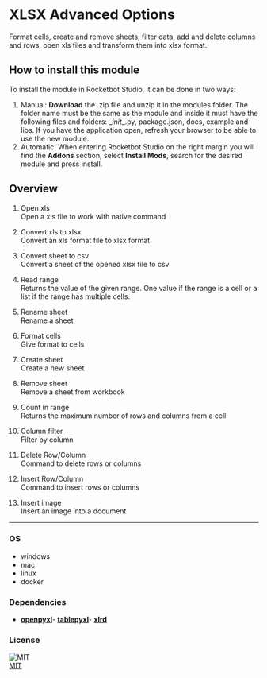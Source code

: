 



# XLSX Advanced Options
  
Format cells, create and remove sheets, filter data, add and delete columns and rows, open xls files and transform them into xlsx format.  

## How to install this module
  
To install the module in Rocketbot Studio, it can be done in two ways:
1. Manual: __Download__ the .zip file and unzip it in the modules folder. The folder name must be the same as the module and inside it must have the following files and folders: \__init__.py, package.json, docs, example and libs. If you have the application open, refresh your browser to be able to use the new module.
2. Automatic: When entering Rocketbot Studio on the right margin you will find the **Addons** section, select **Install Mods**, search for the desired module and press install.  


## Overview


1. Open xls  
Open a xls file to work with native command

2. Convert xls to xlsx  
Convert an xls format file to xlsx format

3. Convert sheet to csv  
Convert a sheet of the opened xlsx file to csv

4. Read range  
Returns the value of the given range. One value if the range is a cell or a list if the range has multiple cells.

5. Rename sheet  
Rename a sheet

6. Format cells  
Give format to cells

7. Create sheet  
Create a new sheet

8. Remove sheet  
Remove a sheet from workbook

9. Count in range  
Returns the maximum number of rows and columns from a cell

10. Column filter  
Filter by column

11. Delete Row/Column  
Command to delete rows or columns

12. Insert Row/Column  
Command to insert rows or columns

13. Insert image  
Insert an image into a document  




----
### OS

- windows
- mac
- linux
- docker

### Dependencies
- [**openpyxl**](https://pypi.org/project/openpyxl/)- [**tablepyxl**](https://pypi.org/project/tablepyxl/)- [**xlrd**](https://pypi.org/project/xlrd/)
### License
  
![MIT](https://camo.githubusercontent.com/107590fac8cbd65071396bb4d04040f76cde5bde/687474703a2f2f696d672e736869656c64732e696f2f3a6c6963656e73652d6d69742d626c75652e7376673f7374796c653d666c61742d737175617265)  
[MIT](http://opensource.org/licenses/mit-license.ph)